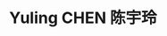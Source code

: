 ---
#display name
title: Yuling CHEN 陈宇玲

# Full name
first_name: Yuling
last_name: CHEN

superuser: true

role: student in SWJTU (exchange in CityUHK)

organization:
  -name: Southwest Jiaotong University
  url: https://www.swjtu.edu.cn/

bio: statistic newbie



# Social network links
# Need to use another icon? Simply download the SVG icon to your `assets/media/icons/` folder.
profiles:
  - icon: at-symbol
    url: 'chenyuling0301@outlook.com'
    label: E-mail Me


interests:
  - Business Analysis
  - Management Science


education:
  - major: BSc Statistic
    institution: Southwest Jiaotong University
    date_start: 2021-09-01
    date_end: 2025-06-31
    summary: |
      GPA: 3.6/4.0
      
      Courses included:
      - Actuarial Mathematics
      - Time Series Analysis
      - Econometrics
      - Stochastic Process
      - Multivariable Statistics
      - Nonparametric Statistics
      - Database Principle and Design

  - #area: MEng Artificial Intelligence
    #institution: Massachusetts Institute of Technology
    #date_start: 2016-01-01
    #date_end: 2020-12-31


    
work:
  - role: intern researcher
    institution: University of Windsor
    date_start: 2024-06-07
    date_end: 2024-08-26
    summary: Evaluate and compare the performance of empirical copula and integrated empirical copula in copula two-sample testing using two sets of simulated bivariate copula data.
  

# Skills
# Add your own SVG icons to `assets/media/icons/`
skills:
  - name: Technical Skills
    items:
      - name: Python & R
        description: ''
        percent: 90
        icon: code-bracket
      - name: SAS Enterprise Miner
        description: ''
        percent: 80
        icon: chart-bar
      - name: SQL
        description: ''
        percent: 70
        icon: circle-stack
  - name: Hobbies
    color: '#eeac02'
    color_border: '#f0bf23'
    items:
      - name: Hiking
        description: ''
        percent: 60
        icon: person-simple-walk
      - name: Cats
        description: ''
        percent: 100
        icon: cat
      - name: Photography
        description: ''
        percent: 80
        icon: camera

languages:
  - name: Chinese
    percent: 100
  - name: English
    percent: 75


# Awards.
#   Add/remove as many awards below as you like.
#   Only `title`, `awarder`, and `date` are required.
#   Begin multi-line `summary` with YAML's `|` or `|2-` multi-line prefix and indent 2 spaces below.
#awards:
  #- title: Neural Networks and Deep Learning
    #url: https://www.coursera.org/learn/neural-networks-deep-learning
    #date: '2023-11-25'
    #awarder: Coursera
    #icon: coursera
    #summary: |
      #I studied the foundational concept of neural networks and deep learning. By the end, I was familiar with the significant technological trends driving the rise of deep learning; build, train, and apply fully connected deep neural networks; implement efficient (vectorized) neural networks; identify key parameters in a neural network’s architecture; and apply deep learning to your own applications.
  
---